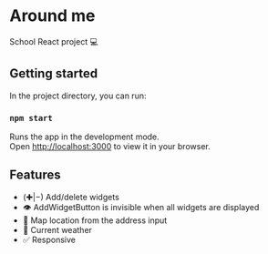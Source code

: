 # Around me

School React project 💻

## Getting started

In the project directory, you can run:

### `npm start`

Runs the app in the development mode.\
Open [http://localhost:3000](http://localhost:3000) to view it in your browser.

## Features

- (✚|−) Add/delete widgets
- 👁 AddWidgetButton is invisible when all widgets are displayed
- 📍 Map location from the address input
- 🍃 Current weather
- ✅ Responsive
